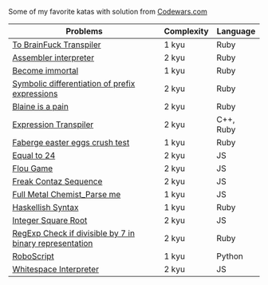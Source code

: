 Some of my favorite katas with solution from [Codewars.com](codewars.com)

| Problems                                                                                                                                                                                                                | Complexity  | Language    |
|-----------------------------------------------------------------------------------------------------------------------------------------------------------------------------------------------------------------------  |------------ |-----------  |
| [To BrainFuck Transpiler](https://github.com/nam288/codewars.com/tree/master/To%20BrainFuck%20Transpiler)                                                                                                               | 1 kyu       | Ruby        |
| [Assembler interpreter](https://github.com/nam288/codewars.com/tree/master/Assembler%20Interpreter)                                                                                                                     | 2 kyu       | Ruby        |
| [Become immortal](https://github.com/nam288/codewars.com/tree/master/BECOME%20IMMORTAL)                                                                                                                                 | 1 kyu       | Ruby        |
| [Symbolic differentiation of prefix expressions](https://github.com/nam288/codewars.com/tree/master/Symbolic%20differentiation%20of%20prefix%20expressions)                                                             | 2 kyu       | Ruby        |
| [Blaine is a pain](https://github.com/nam288/codewars.com/tree/master/Blaine%20is%20a%20pain)                                                                                                                           | 2 kyu       | Ruby        |
| [Expression Transpiler](https://github.com/nam288/codewars.com/tree/master/Expression%20Transpiler)                                                                                                                     | 2 kyu       | C++, Ruby   |
| [Faberge easter eggs crush test](https://github.com/nam288/codewars.com/tree/master/Faberge%20easter%20eggs%20crush%20test%20%5Blinear%5D)                                                                              | 1 kyu       | Ruby        |
| [Equal to 24](https://github.com/nam288/codewars.com/tree/master/Fastest%20Code:%20Equal%20to%2024)                                                                                                                     | 2 kyu       | JS          |
| [Flou Game](https://github.com/nam288/codewars.com/tree/master/Flou%20Game)                                                                                                                                             | 2 kyu       | JS          |
| [Freak Contaz Sequence](https://github.com/nam288/codewars.com/tree/master/Freak%20Contaz%20Sequence)                                                                                                                   | 2 kyu       | JS          |
| [Full Metal Chemist_Parse me](https://github.com/nam288/codewars.com/tree/master/Full%20Metal%20Chemist_Parse%20me)                                                                                                     | 1 kyu       | JS          |
| [Haskellish Syntax](https://github.com/nam288/codewars.com/tree/master/Haskellish%20Syntax)                                                                                                                             | 1 kyu       | Ruby        |
| [Integer Square Root](https://github.com/nam288/codewars.com/tree/master/Integer%20Square%20Root)                                                                                                                       | 2 kyu       | JS          |
| [RegExp Check if divisible by 7 in binary representation](https://github.com/nam288/codewars.com/tree/master/Regular%20Expression%20-%20Check%20if%20divisible%20by%207%20in%20binary%20representation)   | 2 kyu       | Ruby        |
| [RoboScript](https://github.com/nam288/codewars.com/tree/master/RoboScript)                                                                                                                                             | 1 kyu       | Python      |
| [Whitespace Interpreter](https://github.com/nam288/codewars.com/tree/master/Whitespace%20Interpreter)                                                                                                                   | 2 kyu       | JS          |
